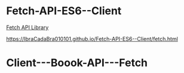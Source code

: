# Fetch-API-ES6--Client


<a href="http://localhost:63342/API--Project-AJAX-DOM-CRUD-JS-master/fetch.html?_ijt=utu3j2viek5v254t2q2pmcou6t">Fetch API Library</a>

https://IbraCadaBra010101.github.io/Fetch-API-ES6--Client/fetch.html
# Client---Boook-API---Fetch
